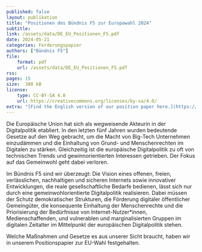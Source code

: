 ```yaml
---
published: false
layout: publikation
title: "Positionen des Bündnis F5 zur Europawahl 2024" 
subtitle: 
link: /assets/data/DE_EU_Positionen_F5.pdf
date: 2024-05-21
categories: Forderungspapier
authors: ["Bündnis F5"]
file:
    format: pdf
    url: /assets/data/DE_EU_Positionen_F5.pdf
rss:
pages: 15
size:  380 kB
license:
    type: CC-BY-SA 4.0
    url: https://creativecommons.org/licenses/by-sa/4.0/
extra: "[Find the English version of our position paper here.](https://buendnis-f5.de/publikationen){:target='_blank'}"
---
```

Die Europäische Union hat sich als wegweisende Akteurin in der Digitalpolitik etabliert. In den letzten fünf Jahren wurden bedeutende Gesetze auf den Weg gebracht, um die Macht von Big-Tech Unternehmen einzudämmen und die Einhaltung von Grund- und Menschenrechten im Digitalen zu stärken. Gleichzeitig ist die europäische Digitalpolitik zu oft von technischen Trends und gewinnorientierten Interessen getrieben. Der Fokus auf das Gemeinwohl geht dabei verloren.

Im Bündnis F5 sind wir überzeugt: Die Vision eines offenen, freien, verlässlichen, nachhaltigen und sicheren Internets sowie innovativer Entwicklungen, die reale gesellschaftliche Bedarfe bedienen, lässt sich nur durch eine gemeinwohlorientierte Digitalpolitik realisieren. Dabei müssen der Schutz demokratischer Strukturen, die Förderung digitaler öffentlicher Gemeingüter, die konsequente Einhaltung der Menschenrechte und die Priorisierung der Bedürfnisse von Internet-Nutzer*innen, Medienschaffenden, und vulnerablen und marginalisierten Gruppen im digitalen Zeitalter im Mittelpunkt der europäischen Digitalpolitik stehen. 

Welche Maßnahmen und Gesetze es aus unserer Sicht braucht, haben wir in unserem Positionspapier zur EU-Wahl festgehalten. 
 

